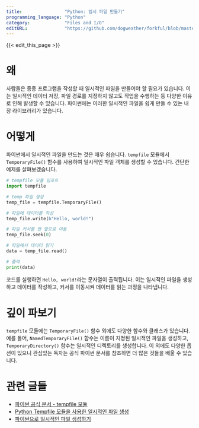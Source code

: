 ```yaml
---
title:                "Python: 임시 파일 만들기"
programming_language: "Python"
category:             "Files and I/O"
editURL:              "https://github.com/dogweather/forkful/blob/master/content/ko/python/creating-a-temporary-file.md"
---
```


{{< edit_this_page >}}

# 왜

사람들은 종종 프로그램을 작성할 때 일시적인 파일을 만들어야 할 필요가 있습니다. 이는 일시적인 데이터 저장, 파일 경로를 지정하지 않고도 작업을 수행하는 등 다양한 이유로 인해 발생할 수 있습니다. 파이썬에는 이러한 일시적인 파일을 쉽게 만들 수 있는 내장 라이브러리가 있습니다.

# 어떻게

파이썬에서 일시적인 파일을 만드는 것은 매우 쉽습니다. `tempfile` 모듈에서 `TemporaryFile()` 함수를 사용하여 일시적인 파일 객체를 생성할 수 있습니다. 간단한 예제를 살펴보겠습니다.

```Python
# tempfile 모듈 임포트
import tempfile

# temp 파일 생성
temp_file = tempfile.TemporaryFile()

# 파일에 데이터를 작성
temp_file.write(b"Hello, world!")

# 파일 커서를 맨 앞으로 이동
temp_file.seek(0)

# 파일에서 데이터 읽기
data = temp_file.read()

# 출력
print(data)  
```

코드를 실행하면 `Hello, world!`라는 문자열이 출력됩니다. 이는 일시적인 파일을 생성하고 데이터를 작성하고, 커서를 이동시켜 데이터를 읽는 과정을 나타냅니다.

# 깊이 파보기

`tempfile` 모듈에는 `TemporaryFile()` 함수 외에도 다양한 함수와 클래스가 있습니다. 예를 들어, `NamedTemporaryFile()` 함수는 이름이 지정된 일시적인 파일을 생성하고, `TemporaryDirectory()` 함수는 일시적인 디렉토리를 생성합니다. 이 외에도 다양한 옵션이 있으니 관심있는 독자는 공식 파이썬 문서를 참조하면 더 많은 것들을 배울 수 있습니다.

# 관련 글들

- [파이썬 공식 문서 - tempfile 모듈](https://docs.python.org/3/library/tempfile.html)
- [Python Tempfile 모듈을 사용한 일시적인 파일 생성](https://larryning.github.io/python/2018/07/02/python-tempfile)
- [파이썬으로 일시적인 파일 생성하기](https://wikidocs.net/11602)